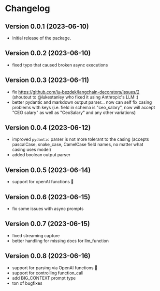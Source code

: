 # Changelog

## Version 0.0.1 (2023-06-10)

- Initial release of the package.

## Version 0.0.2 (2023-06-10)
- fixed typo that caused broken async executions

## Version 0.0.3 (2023-06-11)
- fix https://github.com/ju-bezdek/langchain-decorators/issues/2 
   (shoutout to @lukestanley who fixed it using Anthropic's LLM :)
- better pydantic and markdown output parser... now can self fix casing problems with keys (i.e. field in schema is "ceo_salary", now will accept "CEO salary" as well as "CeoSalary" and any other variations)

## Version 0.0.4 (2023-06-12)
- improved `pydantic` parser is not more tolerant to the casing (accepts pascalCase, snake_case, CamelCase field names, no matter what casing uses model)
- added boolean output parser


## Version 0.0.5 (2023-06-14)
- support for openAI functions 🚀 

## Version 0.0.6 (2023-06-15)
- fix some issues with async prompts

## Version 0.0.7 (2023-06-15)
- fixed streaming capture
- better handling for missing docs for llm_function

## Version 0.0.8 (2023-06-16)
- support for parsing via OpenAI functions 🚀
- support for controlling function_call
- add BIG_CONTEXT prompt type
- ton of bugfixes


